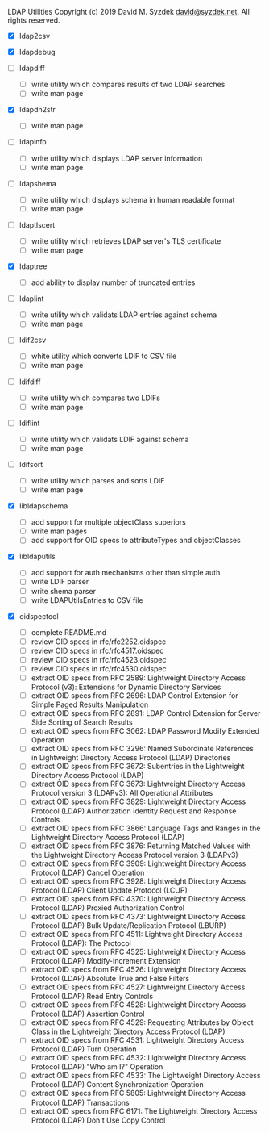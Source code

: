 
LDAP Utilities
Copyright (c) 2019 David M. Syzdek <david@syzdek.net>.
All rights reserved.

   - [x] ldap2csv

   - [x] ldapdebug

   - [ ] ldapdiff
     - [ ] write utility which compares results of two LDAP searches
     - [ ] write man page

   - [x] ldapdn2str
     - [ ] write man page

   - [ ] ldapinfo
     - [ ] write utility which displays LDAP server information
     - [ ] write man page

   - [ ] ldapshema
     - [ ] write utility which displays schema in human readable format
     - [ ] write man page

   - [ ] ldaptlscert
     - [ ] write utility which retrieves LDAP server's TLS certificate
     - [ ] write man page

   - [x] ldaptree
     - [ ] add ability to display number of truncated entries

   - [ ] ldaplint
     - [ ] write utility which validats LDAP entries against schema
     - [ ] write man page

   - [ ] ldif2csv
     - [ ] white utility which converts LDIF to CSV file
     - [ ] write man page

   - [ ] ldifdiff
     - [ ] write utility which compares two LDIFs
     - [ ] write man page

   - [ ] ldiflint
     - [ ] write utility which validats LDIF against schema
     - [ ] write man page

   - [ ] ldifsort
     - [ ] write utility which parses and sorts LDIF
     - [ ] write man page

   - [x] libldapschema
     - [ ] add support for multiple objectClass superiors
     - [ ] write man pages
     - [ ] add support for OID specs to attributeTypes and objectClasses

   - [x] libldaputils
     - [ ] add support for auth mechanisms other than simple auth.
     - [ ] write LDIF parser
     - [ ] write shema parser
     - [ ] write LDAPUtilsEntries to CSV file

   - [x] oidspectool
      - [ ] complete README.md
      - [ ] review OID specs in rfc/rfc2252.oidspec
      - [ ] review OID specs in rfc/rfc4517.oidspec
      - [ ] review OID specs in rfc/rfc4523.oidspec
      - [ ] review OID specs in rfc/rfc4530.oidspec
      - [ ] extract OID specs from RFC 2589: Lightweight Directory Access Protocol (v3): Extensions for Dynamic Directory Services
      - [ ] extract OID specs from RFC 2696: LDAP Control Extension for Simple Paged Results Manipulation
      - [ ] extract OID specs from RFC 2891: LDAP Control Extension for Server Side Sorting of Search Results
      - [ ] extract OID specs from RFC 3062: LDAP Password Modify Extended Operation
      - [ ] extract OID specs from RFC 3296: Named Subordinate References in Lightweight Directory Access Protocol (LDAP) Directories
      - [ ] extract OID specs from RFC 3672: Subentries in the Lightweight Directory Access Protocol (LDAP)
      - [ ] extract OID specs from RFC 3673: Lightweight Directory Access Protocol version 3 (LDAPv3): All Operational Attributes
      - [ ] extract OID specs from RFC 3829: Lightweight Directory Access Protocol (LDAP) Authorization Identity Request and Response Controls
      - [ ] extract OID specs from RFC 3866: Language Tags and Ranges in the Lightweight Directory Access Protocol (LDAP)
      - [ ] extract OID specs from RFC 3876: Returning Matched Values with the Lightweight Directory Access Protocol version 3 (LDAPv3)
      - [ ] extract OID specs from RFC 3909: Lightweight Directory Access Protocol (LDAP) Cancel Operation
      - [ ] extract OID specs from RFC 3928: Lightweight Directory Access Protocol (LDAP) Client Update Protocol (LCUP)
      - [ ] extract OID specs from RFC 4370: Lightweight Directory Access Protocol (LDAP) Proxied Authorization Control
      - [ ] extract OID specs from RFC 4373: Lightweight Directory Access Protocol (LDAP) Bulk Update/Replication Protocol (LBURP)
      - [ ] extract OID specs from RFC 4511: Lightweight Directory Access Protocol (LDAP): The Protocol
      - [ ] extract OID specs from RFC 4525: Lightweight Directory Access Protocol (LDAP) Modify-Increment Extension
      - [ ] extract OID specs from RFC 4526: Lightweight Directory Access Protocol (LDAP) Absolute True and False Filters
      - [ ] extract OID specs from RFC 4527: Lightweight Directory Access Protocol (LDAP) Read Entry Controls
      - [ ] extract OID specs from RFC 4528: Lightweight Directory Access Protocol (LDAP) Assertion Control
      - [ ] extract OID specs from RFC 4529: Requesting Attributes by Object Class in the Lightweight Directory Access Protocol (LDAP)
      - [ ] extract OID specs from RFC 4531: Lightweight Directory Access Protocol (LDAP) Turn Operation
      - [ ] extract OID specs from RFC 4532: Lightweight Directory Access Protocol (LDAP) "Who am I?" Operation
      - [ ] extract OID specs from RFC 4533: The Lightweight Directory Access Protocol (LDAP) Content Synchronization Operation
      - [ ] extract OID specs from RFC 5805: Lightweight Directory Access Protocol (LDAP) Transactions
      - [ ] extract OID specs from RFC 6171: The Lightweight Directory Access Protocol (LDAP) Don't Use Copy Control
